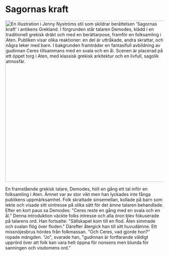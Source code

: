 # Sagornas kraft

<img src="img/avif/13.avif" width="512" alt="En illustration i Jenny Nyströms stil som skildrar berättelsen 'Sagornas kraft' i antikens Grekland. I förgrunden står talaren Demodes, klädd i en traditionell grekisk dräkt och med en berättarpose, framför en folksamling i Aten. Publiken visar olika reaktioner: en del är uttråkade, andra skrattar, och några leker med barn. I bakgrunden framträder en fantasifull avbildning av gudinnan Ceres tillsammans med en svala och en ål. Scenen är placerad på ett öppet torg i Aten, med klassisk grekisk arkitektur och en livfull, sagolik atmosfär.">

En framstående grekisk talare, Demodes, höll en gång ett tal inför en folksamling i Aten. Ämnet var av stor vikt men han lyckades inte fånga publikens uppmärksamhet. Folk skrattade sinsemellan, kollade på barn som lekte och visade sitt ointresse på olika sätt för det ämne talaren behandlade. Efter en kort paus sa Demodes: "Ceres reste en gång med en svala och en ål." Denna introduktion väckte folks intresse och alla öron blev fokuserade på talarens ord. Han fortsatte: "Sällskapet kom till en flod. Ålen simmade och svalan flög över floden." Därefter återgick han till sitt huvudämne. Ett missnöjesbrus hördes från folkmassan. "Och Ceres, vad gjorde hon?" ropade mängden. "Jo", svarade han, "gudinnan är fortfarande väldigt upprörd över att folk kan vara helt öppna för nonsens men blunda för sanningen och visdomens ord."

